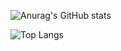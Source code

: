![Anurag's GitHub stats](https://github-readme-stats.vercel.app/api?username=guandeng&show_icons=true&theme=radical)

![Top Langs](https://github-readme-stats.vercel.app/api/top-langs/?username=guandeng&hide_progress=true)
